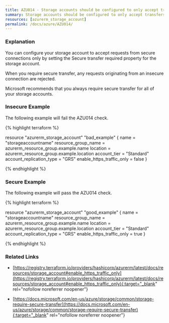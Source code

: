 ```yaml
---
title: AZU014 - Storage accounts should be configured to only accept transfers that are over secure connections
summary: Storage accounts should be configured to only accept transfers that are over secure connections 
resources: [azurerm_storage_account] 
permalink: /docs/azure/AZU014/
---
```

### Explanation


You can configure your storage account to accept requests from secure connections only by setting the Secure transfer required property for the storage account. 

When you require secure transfer, any requests originating from an insecure connection are rejected. 

Microsoft recommends that you always require secure transfer for all of your storage accounts.



### Insecure Example

The following example will fail the AZU014 check.

{% highlight terraform %}

resource "azurerm_storage_account" "bad_example" {
  name                      = "storageaccountname"
  resource_group_name       = azurerm_resource_group.example.name
  location                  = azurerm_resource_group.example.location
  account_tier              = "Standard"
  account_replication_type  = "GRS"
  enable_https_traffic_only = false
}

{% endhighlight %}



### Secure Example

The following example will pass the AZU014 check.

{% highlight terraform %}

resource "azurerm_storage_account" "good_example" {
  name                      = "storageaccountname"
  resource_group_name       = azurerm_resource_group.example.name
  location                  = azurerm_resource_group.example.location
  account_tier              = "Standard"
  account_replication_type  = "GRS"
  enable_https_traffic_only = true
}

{% endhighlight %}



### Related Links


- [https://registry.terraform.io/providers/hashicorp/azurerm/latest/docs/resources/storage_account#enable_https_traffic_only](https://registry.terraform.io/providers/hashicorp/azurerm/latest/docs/resources/storage_account#enable_https_traffic_only){:target="_blank" rel="nofollow noreferrer noopener"}

- [https://docs.microsoft.com/en-us/azure/storage/common/storage-require-secure-transfer](https://docs.microsoft.com/en-us/azure/storage/common/storage-require-secure-transfer){:target="_blank" rel="nofollow noreferrer noopener"}



